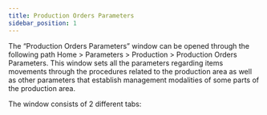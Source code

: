 ```yaml
---
title: Production Orders Parameters
sidebar_position: 1
---
```


The “Production Orders Parameters” window can be opened through the following path Home > Parameters > Production > Production Orders Parameters. This window sets all the parameters regarding items movements through the procedures related to the production area as well as other parameters that establish management modalities of some parts of the production area. 

The window consists of 2 different tabs:






